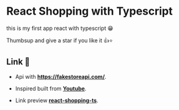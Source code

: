 # **React Shopping with Typescript**

this is my first app react with typescript 😁

Thumbsup and give a star if you like it 👍⭐

## **Link** 🔗

- Api with **https://fakestoreapi.com/**.

- Inspired built from **[Youtube](https://www.youtube.com/watch?v=sfmL6bGbiN8&list=PLcB4KJPvsGfZvDq1EDkXw9EtIzcuMeZxd&index=2&t=2898s)**.

- Link preview **[react-shopping-ts](https://react-shopping-ts.herokuapp.com/)**.
